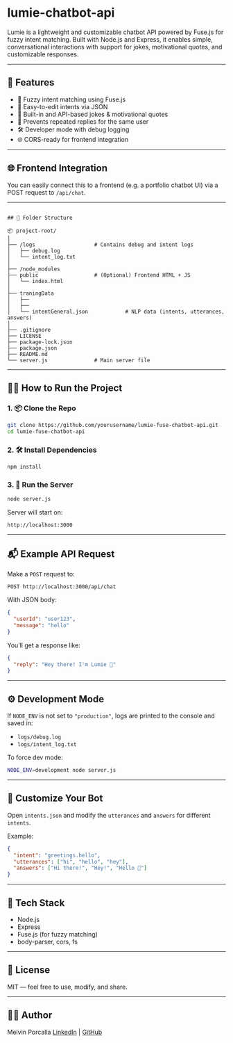 # lumie-chatbot-api
Lumie is a lightweight and customizable chatbot API powered by Fuse.js for fuzzy intent matching. Built with Node.js and Express, it enables simple, conversational interactions with support for jokes, motivational quotes, and customizable responses.

---

## 🚀 Features

* 🎯 Fuzzy intent matching using Fuse.js
* 🤖 Easy-to-edit intents via JSON
* 📜 Built-in and API-based jokes & motivational quotes
* 🔁 Prevents repeated replies for the same user
* 🛠️ Developer mode with debug logging
* 🌐 CORS-ready for frontend integration

---

## 🌐 Frontend Integration

You can easily connect this to a frontend (e.g. a portfolio chatbot UI) via a POST request to `/api/chat`.

---

```text

## 📁 Folder Structure

📦 project-root/
│
├── /logs                   # Contains debug and intent logs
│   ├── debug.log
│   └── intent_log.txt
│
├── /node_modules
├── public                  # (Optional) Frontend HTML + JS
│   └── index.html        
│
├── traningData
│   ├── 
│   ├── 
│   └── intentGeneral.json            # NLP data (intents, utterances, answers)
│
├── .gitignore
├── LICENSE
├── package-lock.json
├── package.json
├── README.md
└── server.js               # Main server file

```

---

## 🧑‍💻 How to Run the Project

### 1. 📦 Clone the Repo

```bash
git clone https://github.com/yourusername/lumie-fuse-chatbot-api.git
cd lumie-fuse-chatbot-api
````

### 2. 🛠️ Install Dependencies

```bash
npm install
```

### 3. 🧪 Run the Server

```bash
node server.js
```

Server will start on:

```
http://localhost:3000
```

---

## 📬 Example API Request

Make a `POST` request to:

```
POST http://localhost:3000/api/chat
```

With JSON body:

```json
{
  "userId": "user123",
  "message": "hello"
}
```

You’ll get a response like:

```json
{
  "reply": "Hey there! I'm Lumie 👋"
}
```

---

## ⚙️ Development Mode

If `NODE_ENV` is not set to `"production"`, logs are printed to the console and saved in:

* `logs/debug.log`
* `logs/intent_log.txt`

To force dev mode:

```bash
NODE_ENV=development node server.js
```

---

## 📝 Customize Your Bot

Open `intents.json` and modify the `utterances` and `answers` for different `intents`.

Example:

```json
{
  "intent": "greetings.hello",
  "utterances": ["hi", "hello", "hey"],
  "answers": ["Hi there!", "Hey!", "Hello 👋"]
}
```

---

## 🧠 Tech Stack

* Node.js
* Express
* Fuse.js (for fuzzy matching)
* body-parser, cors, fs

---

## 📜 License

MIT — feel free to use, modify, and share.

---

## 👨‍💻 Author

Melvin Porcalla
[LinkedIn](https://linkedin.com/in/melvin-porcalla-7012b9289/) | [GitHub](https://github.com/mvporcalla)

```
